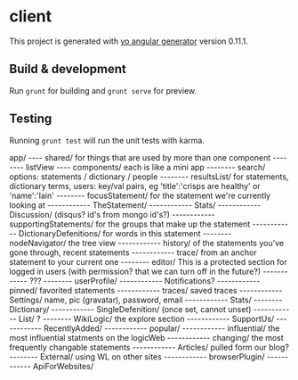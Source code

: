 # client

This project is generated with [yo angular generator](https://github.com/yeoman/generator-angular)
version 0.11.1.

## Build & development

Run `grunt` for building and `grunt serve` for preview.

## Testing

Running `grunt test` will run the unit tests with karma.


app/
---- shared/ for things that are used by more than one component
-------- listView
---- components/ each is like a mini app
-------- search/ options: statements / dictionary / people
-------- resultsList/ for statements, dictionary terms, users: key/val pairs, eg 'title':'crisps are healthy' or 'name':'Iain'
-------- focusStatement/ for the statement we're currently looking at
------------ TheStatement/
------------ Stats/
------------ Discussion/ (disqus? id's from mongo id's?)
------------ supportingStatements/ for the groups that make up the statement
------------ DictionaryDefenitions/ for words in this statement
-------- nodeNavigator/ the tree view
------------ history/ of the statements you've gone through, recent statements
------------ trace/ from an anchor statement to your current one
-------- editor/ This is a protected section for logged in users (with permission? that we can turn off in the future?)
------------ ???
-------- userProfile/
------------ Notifications?
------------ pinned/ favorited statements
------------ traces/ saved traces
------------ Settings/ name, pic (gravatar), password, email
------------ Stats/
-------- Dictionary/
------------ SingleDefenition/ (once set, cannot unset)
------------ List/ ?
-------- WikiLogic/ the explore section
------------ SupportUs/
------------ RecentlyAdded/
------------ popular/
------------ influential/ the most influential statments on the logicWeb
------------ changing/ the most frequently changable statements
------------ Articles/ pulled form our blog?
-------- External/ using WL on other sites
------------ browserPlugin/
------------ ApiForWebsites/